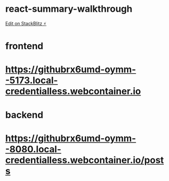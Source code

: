 # react-summary-walkthrough

[Edit on StackBlitz ⚡️](https://stackblitz.com/edit/github-rx6umd)

# frontend

# https://githubrx6umd-oymm--5173.local-credentialless.webcontainer.io

# backend

# https://githubrx6umd-oymm--8080.local-credentialless.webcontainer.io/posts

